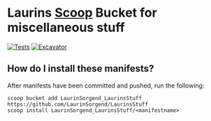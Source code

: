 # Laurins [Scoop](https://github.com/ScoopInstaller/Scoop) Bucket for miscellaneous stuff
[![Tests](https://github.com/LaurinSorgend/LaurinsStuff/actions/workflows/ci.yml/badge.svg)](https://github.com/LaurinSorgend/LaurinsStuff/actions/workflows/ci.yml) [![Excavator](https://github.com/LaurinSorgend/LaurinsStuff/actions/workflows/excavator.yml/badge.svg)](https://github.com/LaurinSorgend/LaurinsStuff/actions/workflows/excavator.yml)


## How do I install these manifests?

After manifests have been committed and pushed, run the following:

```pwsh
scoop bucket add LaurinSorgend_LaurinsStuff https://github.com/LaurinSorgend/LaurinsStuff
scoop install LaurinSorgend_LaurinsStuff/<manifestname>
```
